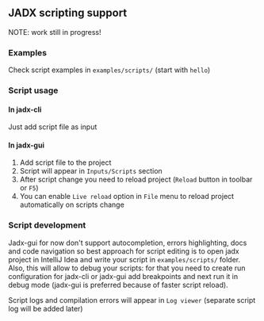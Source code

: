 ## JADX scripting support

NOTE: work still in progress!

### Examples

Check script examples in `examples/scripts/` (start with `hello`)

### Script usage

#### In jadx-cli

Just add script file as input

#### In jadx-gui

1. Add script file to the project
2. Script will appear in `Inputs/Scripts` section
3. After script change you need to reload project (`Reload` button in toolbar or `F5`)
4. You can enable `Live reload` option in `File` menu to reload project automatically on scripts change

### Script development

Jadx-gui for now don't support autocompletion, errors highlighting, docs and code navigation
so best approach for script editing is to open jadx project in IntelliJ Idea and write your script in `examples/scripts/` folder.
Also, this will allow to debug your scripts: for that you need to create run configuration for jadx-cli or jadx-gui
add breakpoints and next run it in debug mode (jadx-gui is preferred because of faster script reload).

Script logs and compilation errors will appear in `Log viewer` (separate script log will be added later)
